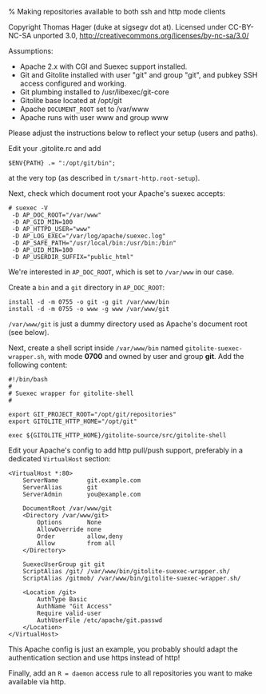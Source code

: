 % Making repositories available to both ssh and http mode clients

Copyright Thomas Hager (duke at sigsegv dot at).  Licensed under CC-BY-NC-SA
unported 3.0, http://creativecommons.org/licenses/by-nc-sa/3.0/

Assumptions:

  * Apache 2.x with CGI and Suexec support installed.
  * Git and Gitolite installed with user "git" and group "git", and pubkey SSH
    access configured and working.
  * Git plumbing installed to /usr/libexec/git-core
  * Gitolite base located at /opt/git
  * Apache `DOCUMENT_ROOT` set to /var/www
  * Apache runs with user www and group www

Please adjust the instructions below to reflect your setup (users and paths).

Edit your .gitolite.rc and add

    $ENV{PATH} .= ":/opt/git/bin";

at the very top (as described in `t/smart-http.root-setup`).

Next, check which document root your Apache's suexec accepts:

    # suexec -V
     -D AP_DOC_ROOT="/var/www"
     -D AP_GID_MIN=100
     -D AP_HTTPD_USER="www"
     -D AP_LOG_EXEC="/var/log/apache/suexec.log"
     -D AP_SAFE_PATH="/usr/local/bin:/usr/bin:/bin"
     -D AP_UID_MIN=100
     -D AP_USERDIR_SUFFIX="public_html"

We're interested in `AP_DOC_ROOT`, which is set to `/var/www` in our case.

Create a `bin` and a `git` directory in `AP_DOC_ROOT`:

    install -d -m 0755 -o git -g git /var/www/bin
    install -d -m 0755 -o www -g www /var/www/git

`/var/www/git` is just a dummy directory used as Apache's document root (see below).

Next, create a shell script inside `/var/www/bin` named `gitolite-suexec-wrapper.sh`,
with mode **0700** and owned by user and group **git**. Add the following content:

    #!/bin/bash
    #
    # Suexec wrapper for gitolite-shell
    #

    export GIT_PROJECT_ROOT="/opt/git/repositories"
    export GITOLITE_HTTP_HOME="/opt/git"

    exec ${GITOLITE_HTTP_HOME}/gitolite-source/src/gitolite-shell

Edit your Apache's config to add http pull/push support, preferably in
a dedicated `VirtualHost` section:

    <VirtualHost *:80>
        ServerName        git.example.com
        ServerAlias       git
        ServerAdmin       you@example.com

        DocumentRoot /var/www/git
        <Directory /var/www/git>
            Options       None
            AllowOverride none
            Order         allow,deny
            Allow         from all
        </Directory>

        SuexecUserGroup git git
        ScriptAlias /git/ /var/www/bin/gitolite-suexec-wrapper.sh/
        ScriptAlias /gitmob/ /var/www/bin/gitolite-suexec-wrapper.sh/

        <Location /git>
            AuthType Basic
            AuthName "Git Access"
            Require valid-user
            AuthUserFile /etc/apache/git.passwd
        </Location>
    </VirtualHost>

This Apache config is just an example, you probably should adapt the authentication
section and use https instead of http!

Finally, add an `R = daemon` access rule to all repositories you want to
make available via http.

